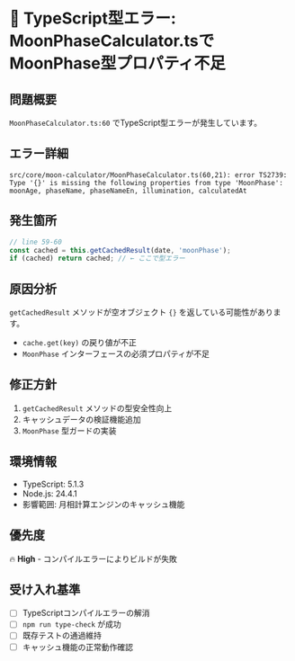 # 🐛 TypeScript型エラー: MoonPhaseCalculator.tsでMoonPhase型プロパティ不足

## 問題概要
`MoonPhaseCalculator.ts:60` でTypeScript型エラーが発生しています。

## エラー詳細
```
src/core/moon-calculator/MoonPhaseCalculator.ts(60,21): error TS2739: Type '{}' is missing the following properties from type 'MoonPhase': moonAge, phaseName, phaseNameEn, illumination, calculatedAt
```

## 発生箇所
```typescript
// line 59-60
const cached = this.getCachedResult(date, 'moonPhase');
if (cached) return cached; // ← ここで型エラー
```

## 原因分析
`getCachedResult` メソッドが空オブジェクト `{}` を返している可能性があります。
- `cache.get(key)` の戻り値が不正
- `MoonPhase` インターフェースの必須プロパティが不足

## 修正方針
1. `getCachedResult` メソッドの型安全性向上
2. キャッシュデータの検証機能追加
3. `MoonPhase` 型ガードの実装

## 環境情報
- TypeScript: 5.1.3
- Node.js: 24.4.1
- 影響範囲: 月相計算エンジンのキャッシュ機能

## 優先度
🔥 **High** - コンパイルエラーによりビルドが失敗

## 受け入れ基準
- [ ] TypeScriptコンパイルエラーの解消
- [ ] `npm run type-check` が成功
- [ ] 既存テストの通過維持
- [ ] キャッシュ機能の正常動作確認
